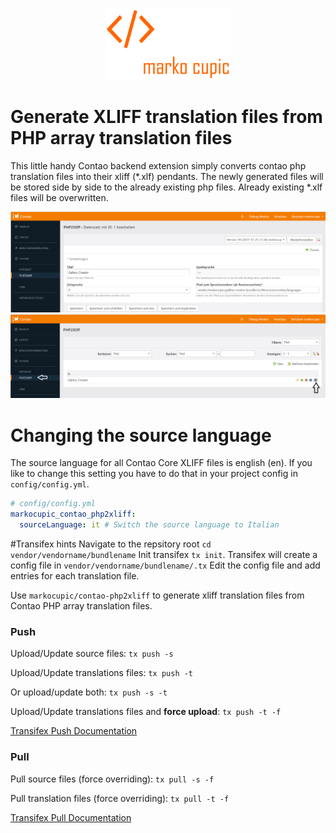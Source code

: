 <p align="center"><a href="https://github.com/markocupic"><img src="docs/logo.png" width="200"></a></p>

# Generate XLIFF translation files from PHP array translation files
This little handy Contao backend extension simply converts contao php translation files into their xliff (*.xlf) pendants.
 The newly generated files will be stored side by side to the already existing php files.
 Already existing *.xlf files will be overwritten.

![Backend](docs/screenshot_backend_2.png)
![Backend](docs/screenshot_backend_1.png)

# Changing the source language
The source language for all Contao Core XLIFF files is english (en).
 If you like to change this setting you have to do that in your project config in `config/config.yml`.

```yaml
# config/config.yml
markocupic_contao_php2xliff:
  sourceLanguage: it # Switch the source language to Italian
```

#Transifex hints
Navigate to the repsitory root `cd vendor/vendorname/bundlename`
Init transifex `tx init`. Transifex will create a config file in `vendor/vendorname/bundlename/.tx`
Edit the config file and add entries for each translation file.

Use `markocupic/contao-php2xliff` to generate xliff translation files from Contao PHP array translation files.

### Push

Upload/Update source files: `tx push -s`

Upload/Update translations files: `tx push -t`

Or upload/update both: `tx push -s -t`

Upload/Update translations files and **force upload**: `tx push -t -f`

[Transifex Push Documentation](https://docs.transifex.com/client/push)

### Pull
Pull source files (force overriding): `tx pull -s -f`

Pull translation files (force overriding): `tx pull -t -f`

[Transifex Pull Documentation](https://docs.transifex.com/client/pull)
